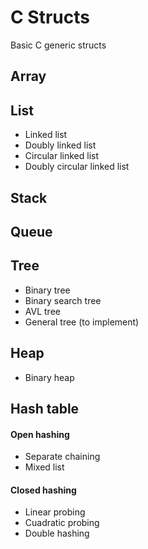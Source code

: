 # C Structs
Basic C generic structs


## Array

## List

* Linked list
* Doubly linked list
* Circular linked list
* Doubly circular linked list

## Stack

## Queue

## Tree

* Binary tree
* Binary search tree
* AVL tree
* General tree (to implement)

## Heap

* Binary heap

## Hash table

#### Open hashing

* Separate chaining
* Mixed list

#### Closed hashing

* Linear probing
* Cuadratic probing
* Double hashing
